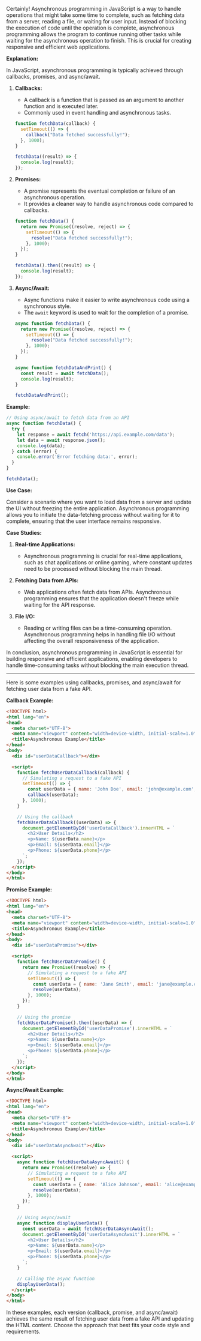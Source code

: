 Certainly! Asynchronous programming in JavaScript is a way to handle operations that might take some time to complete, such as fetching data from a server, reading a file, or waiting for user input. Instead of blocking the execution of code until the operation is complete, asynchronous programming allows the program to continue running other tasks while waiting for the asynchronous operation to finish. This is crucial for creating responsive and efficient web applications.

**Explanation:**

In JavaScript, asynchronous programming is typically achieved through callbacks, promises, and async/await.

1. **Callbacks:**
   - A callback is a function that is passed as an argument to another function and is executed later.
   - Commonly used in event handling and asynchronous tasks.
   ```javascript
   function fetchData(callback) {
     setTimeout(() => {
       callback("Data fetched successfully!");
     }, 1000);
   }

   fetchData((result) => {
     console.log(result);
   });
   ```

2. **Promises:**
   - A promise represents the eventual completion or failure of an asynchronous operation.
   - It provides a cleaner way to handle asynchronous code compared to callbacks.
   ```javascript
   function fetchData() {
     return new Promise((resolve, reject) => {
       setTimeout(() => {
         resolve("Data fetched successfully!");
       }, 1000);
     });
   }

   fetchData().then((result) => {
     console.log(result);
   });
   ```

3. **Async/Await:**
   - Async functions make it easier to write asynchronous code using a synchronous style.
   - The `await` keyword is used to wait for the completion of a promise.
   ```javascript
   async function fetchData() {
     return new Promise((resolve, reject) => {
       setTimeout(() => {
         resolve("Data fetched successfully!");
       }, 1000);
     });
   }

   async function fetchDataAndPrint() {
     const result = await fetchData();
     console.log(result);
   }

   fetchDataAndPrint();
   ```

**Example:**

```javascript
// Using async/await to fetch data from an API
async function fetchData() {
  try {
    let response = await fetch('https://api.example.com/data');
    let data = await response.json();
    console.log(data);
  } catch (error) {
    console.error('Error fetching data:', error);
  }
}

fetchData();
```

**Use Case:**

Consider a scenario where you want to load data from a server and update the UI without freezing the entire application. Asynchronous programming allows you to initiate the data-fetching process without waiting for it to complete, ensuring that the user interface remains responsive.

**Case Studies:**

1. **Real-time Applications:**
   - Asynchronous programming is crucial for real-time applications, such as chat applications or online gaming, where constant updates need to be processed without blocking the main thread.

2. **Fetching Data from APIs:**
   - Web applications often fetch data from APIs. Asynchronous programming ensures that the application doesn't freeze while waiting for the API response.

3. **File I/O:**
   - Reading or writing files can be a time-consuming operation. Asynchronous programming helps in handling file I/O without affecting the overall responsiveness of the application.

In conclusion, asynchronous programming in JavaScript is essential for building responsive and efficient applications, enabling developers to handle time-consuming tasks without blocking the main execution thread.

---

Here is some examples using callbacks, promises, and async/await for fetching user data from a fake API.

**Callback Example:**

```html
<!DOCTYPE html>
<html lang="en">
<head>
  <meta charset="UTF-8">
  <meta name="viewport" content="width=device-width, initial-scale=1.0">
  <title>Asynchronous Example</title>
</head>
<body>
  <div id="userDataCallback"></div>

  <script>
    function fetchUserDataCallback(callback) {
      // Simulating a request to a fake API
      setTimeout(() => {
        const userData = { name: 'John Doe', email: 'john@example.com', phone: '123-456-7890' };
        callback(userData);
      }, 1000);
    }

    // Using the callback
    fetchUserDataCallback((userData) => {
      document.getElementById('userDataCallback').innerHTML = `
        <h2>User Details</h2>
        <p>Name: ${userData.name}</p>
        <p>Email: ${userData.email}</p>
        <p>Phone: ${userData.phone}</p>
      `;
    });
  </script>
</body>
</html>
```

**Promise Example:**

```html
<!DOCTYPE html>
<html lang="en">
<head>
  <meta charset="UTF-8">
  <meta name="viewport" content="width=device-width, initial-scale=1.0">
  <title>Asynchronous Example</title>
</head>
<body>
  <div id="userDataPromise"></div>

  <script>
    function fetchUserDataPromise() {
      return new Promise((resolve) => {
        // Simulating a request to a fake API
        setTimeout(() => {
          const userData = { name: 'Jane Smith', email: 'jane@example.com', phone: '987-654-3210' };
          resolve(userData);
        }, 1000);
      });
    }

    // Using the promise
    fetchUserDataPromise().then((userData) => {
      document.getElementById('userDataPromise').innerHTML = `
        <h2>User Details</h2>
        <p>Name: ${userData.name}</p>
        <p>Email: ${userData.email}</p>
        <p>Phone: ${userData.phone}</p>
      `;
    });
  </script>
</body>
</html>
```

**Async/Await Example:**

```html
<!DOCTYPE html>
<html lang="en">
<head>
  <meta charset="UTF-8">
  <meta name="viewport" content="width=device-width, initial-scale=1.0">
  <title>Asynchronous Example</title>
</head>
<body>
  <div id="userDataAsyncAwait"></div>

  <script>
    async function fetchUserDataAsyncAwait() {
      return new Promise((resolve) => {
        // Simulating a request to a fake API
        setTimeout(() => {
          const userData = { name: 'Alice Johnson', email: 'alice@example.com', phone: '555-123-4567' };
          resolve(userData);
        }, 1000);
      });
    }

    // Using async/await
    async function displayUserData() {
      const userData = await fetchUserDataAsyncAwait();
      document.getElementById('userDataAsyncAwait').innerHTML = `
        <h2>User Details</h2>
        <p>Name: ${userData.name}</p>
        <p>Email: ${userData.email}</p>
        <p>Phone: ${userData.phone}</p>
      `;
    }

    // Calling the async function
    displayUserData();
  </script>
</body>
</html>
```

In these examples, each version (callback, promise, and async/await) achieves the same result of fetching user data from a fake API and updating the HTML content. Choose the approach that best fits your code style and requirements.